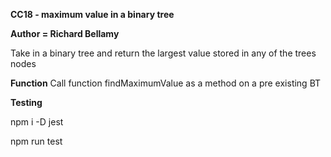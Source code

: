 **CC18 - maximum value in a binary tree**

**Author = Richard Bellamy**

Take in a binary tree and return the largest value stored in any of the trees nodes

**Function**
Call function findMaximumValue as a method on a pre existing BT

**Testing**

npm i -D jest

npm run test
